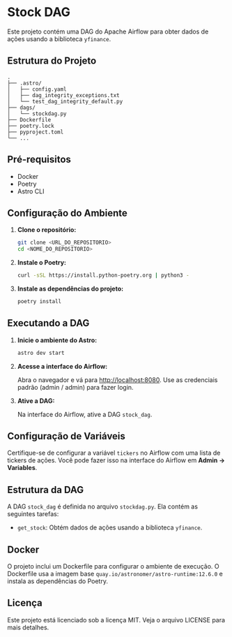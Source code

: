 # Stock DAG

Este projeto contém uma DAG do Apache Airflow para obter dados de ações usando a biblioteca `yfinance`.

## Estrutura do Projeto

```
.
├── .astro/
│   ├── config.yaml
│   ├── dag_integrity_exceptions.txt
│   └── test_dag_integrity_default.py
├── dags/
│   └── stockdag.py
├── Dockerfile
├── poetry.lock
├── pyproject.toml
└── ...
```

## Pré-requisitos

- Docker
- Poetry
- Astro CLI

## Configuração do Ambiente

1. **Clone o repositório:**

    ```sh
    git clone <URL_DO_REPOSITORIO>
    cd <NOME_DO_REPOSITORIO>
    ```

2. **Instale o Poetry:**

    ```sh
    curl -sSL https://install.python-poetry.org | python3 -
    ```

3. **Instale as dependências do projeto:**

    ```sh
    poetry install
    ```

## Executando a DAG

1. **Inicie o ambiente do Astro:**

    ```sh
    astro dev start
    ```

2. **Acesse a interface do Airflow:**

    Abra o navegador e vá para [http://localhost:8080](http://localhost:8080). Use as credenciais padrão (admin / admin) para fazer login.

3. **Ative a DAG:**

    Na interface do Airflow, ative a DAG `stock_dag`.

## Configuração de Variáveis

Certifique-se de configurar a variável `tickers` no Airflow com uma lista de tickers de ações. Você pode fazer isso na interface do Airflow em **Admin -> Variables**.

## Estrutura da DAG

A DAG `stock_dag` é definida no arquivo `stockdag.py`. Ela contém as seguintes tarefas:

- `get_stock`: Obtém dados de ações usando a biblioteca `yfinance`.

## Docker

O projeto inclui um Dockerfile para configurar o ambiente de execução. O Dockerfile usa a imagem base `quay.io/astronomer/astro-runtime:12.6.0` e instala as dependências do Poetry.

## Licença

Este projeto está licenciado sob a licença MIT. Veja o arquivo LICENSE para mais detalhes.
